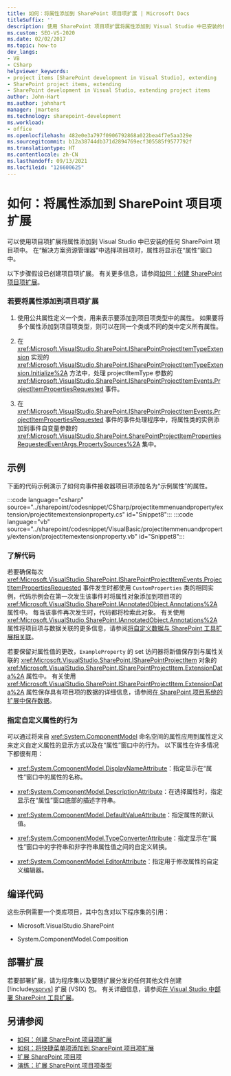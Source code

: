 ```yaml
---
title: 如何：将属性添加到 SharePoint 项目项扩展 | Microsoft Docs
titleSuffix: ''
description: 使用 SharePoint 项目项扩展将属性添加到 Visual Studio 中已安装的任何 SharePoint 项目项中。
ms.custom: SEO-VS-2020
ms.date: 02/02/2017
ms.topic: how-to
dev_langs:
- VB
- CSharp
helpviewer_keywords:
- project items [SharePoint development in Visual Studio], extending
- SharePoint project items, extending
- SharePoint development in Visual Studio, extending project items
author: John-Hart
ms.author: johnhart
manager: jmartens
ms.technology: sharepoint-development
ms.workload:
- office
ms.openlocfilehash: 482e0e3a797f0906792868a022bea4f7e5aa329e
ms.sourcegitcommit: b12a38744db371d2894769ecf305585f9577792f
ms.translationtype: HT
ms.contentlocale: zh-CN
ms.lasthandoff: 09/13/2021
ms.locfileid: "126600625"
---
```

# <a name="how-to-add-a-property-to-a-sharepoint-project-item-extension"></a>如何：将属性添加到 SharePoint 项目项扩展
  可以使用项目项扩展将属性添加到 Visual Studio 中已安装的任何 SharePoint 项目项中。 在“解决方案资源管理器”中选择项目项时，属性将显示在“属性”窗口中。 

 以下步骤假设已创建项目项扩展。 有关更多信息，请参阅[如何：创建 SharePoint 项目项扩展](../sharepoint/how-to-create-a-sharepoint-project-item-extension.md)。

### <a name="to-add-a-property-to-a-project-item-extension"></a>若要将属性添加到项目项扩展

1. 使用公共属性定义一个类，用来表示要添加到项目项类型中的属性。 如果要将多个属性添加到项目项类型，则可以在同一个类或不同的类中定义所有属性。

2. 在 <xref:Microsoft.VisualStudio.SharePoint.ISharePointProjectItemTypeExtension> 实现的 <xref:Microsoft.VisualStudio.SharePoint.ISharePointProjectItemTypeExtension.Initialize%2A> 方法中，处理 projectItemType 参数的 <xref:Microsoft.VisualStudio.SharePoint.ISharePointProjectItemEvents.ProjectItemPropertiesRequested> 事件。

3. 在 <xref:Microsoft.VisualStudio.SharePoint.ISharePointProjectItemEvents.ProjectItemPropertiesRequested> 事件的事件处理程序中，将属性类的实例添加到事件自变量参数的 <xref:Microsoft.VisualStudio.SharePoint.SharePointProjectItemPropertiesRequestedEventArgs.PropertySources%2A> 集中。

## <a name="example"></a>示例
 下面的代码示例演示了如何向事件接收器项目项添加名为“示例属性”的属性。

:::code language="csharp" source="../sharepoint/codesnippet/CSharp/projectitemmenuandproperty/extension/projectitemextensionproperty.cs" id="Snippet8":::
:::code language="vb" source="../sharepoint/codesnippet/VisualBasic/projectitemmenuandproperty/extension/projectitemextensionproperty.vb" id="Snippet8":::

### <a name="understand-the-code"></a>了解代码
 若要确保每次 <xref:Microsoft.VisualStudio.SharePoint.ISharePointProjectItemEvents.ProjectItemPropertiesRequested> 事件发生时都使用 `CustomProperties` 类的相同实例，代码示例会在第一次发生该事件时将属性对象添加到项目项的 <xref:Microsoft.VisualStudio.SharePoint.IAnnotatedObject.Annotations%2A> 属性中。 每当该事件再次发生时，代码都将检索此对象。 有关使用 <xref:Microsoft.VisualStudio.SharePoint.IAnnotatedObject.Annotations%2A> 属性将项目项与数据关联的更多信息，请参阅[将自定义数据与 SharePoint 工具扩展相关联](../sharepoint/associating-custom-data-with-sharepoint-tools-extensions.md)。

 若要保留对属性值的更改，`ExampleProperty` 的 set 访问器将新值保存到与属性关联的 <xref:Microsoft.VisualStudio.SharePoint.ISharePointProjectItem> 对象的 <xref:Microsoft.VisualStudio.SharePoint.ISharePointProjectItem.ExtensionData%2A> 属性中。 有关使用 <xref:Microsoft.VisualStudio.SharePoint.ISharePointProjectItem.ExtensionData%2A> 属性保存具有项目项的数据的详细信息，请参阅[在 SharePoint 项目系统的扩展中保存数据](../sharepoint/saving-data-in-extensions-of-the-sharepoint-project-system.md)。

### <a name="specify-the-behavior-of-custom-properties"></a>指定自定义属性的行为
 可以通过将来自 <xref:System.ComponentModel> 命名空间的属性应用到属性定义来定义自定义属性的显示方式以及在“属性”窗口中的行为。 以下属性在许多情况下都很有用：

- <xref:System.ComponentModel.DisplayNameAttribute>：指定显示在“属性”窗口中的属性的名称。

- <xref:System.ComponentModel.DescriptionAttribute>：在选择属性时，指定显示在“属性”窗口底部的描述字符串。

- <xref:System.ComponentModel.DefaultValueAttribute>：指定属性的默认值。

- <xref:System.ComponentModel.TypeConverterAttribute>：指定显示在“属性”窗口中的字符串和非字符串属性值之间的自定义转换。

- <xref:System.ComponentModel.EditorAttribute>：指定用于修改属性的自定义编辑器。

## <a name="compile-the-code"></a>编译代码
 这些示例需要一个类库项目，其中包含对以下程序集的引用：

- Microsoft.VisualStudio.SharePoint

- System.ComponentModel.Composition

## <a name="deploy-the-extension"></a>部署扩展
 若要部署扩展，请为程序集以及要随扩展分发的任何其他文件创建 [!include[vsprvs](../sharepoint/includes/vsprvs-md.md)] 扩展 (VSIX) 包。 有关详细信息，请参阅[在 Visual Studio 中部署 SharePoint 工具扩展](../sharepoint/deploying-extensions-for-the-sharepoint-tools-in-visual-studio.md)。

## <a name="see-also"></a>另请参阅
- [如何：创建 SharePoint 项目项扩展](../sharepoint/how-to-create-a-sharepoint-project-item-extension.md)
- [如何：将快捷菜单项添加到 SharePoint 项目项扩展](../sharepoint/how-to-add-a-shortcut-menu-item-to-a-sharepoint-project-item-extension.md)
- [扩展 SharePoint 项目项](../sharepoint/extending-sharepoint-project-items.md)
- [演练：扩展 SharePoint 项目项类型](../sharepoint/walkthrough-extending-a-sharepoint-project-item-type.md)
